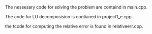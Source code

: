 The nessesary code for solving the problem are containd in main.cpp.

The code for LU decomposision is contianed in project1_e.cpp.

the tcode for computing the relative error is found in relativeerr.cpp.
